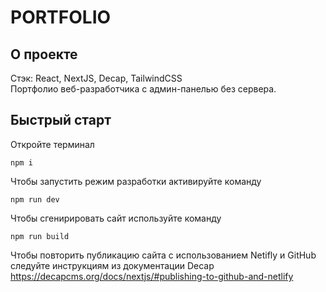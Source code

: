 # PORTFOLIO
## О проекте
Стэк: React, NextJS, Decap, TailwindCSS
</br>
Портфолио веб-разработчика с админ-панелью без сервера. 
## Быстрый старт
Откройте терминал
~~~
npm i
~~~
Чтобы запустить режим разработки активируйте команду
~~~
npm run dev
~~~
Чтобы сгенирировать сайт используйте команду
~~~
npm run build
~~~
Чтобы повторить публикацию сайта с использованием Netifly и GitHub следуйте инструкциям из документации Decap https://decapcms.org/docs/nextjs/#publishing-to-github-and-netlify
